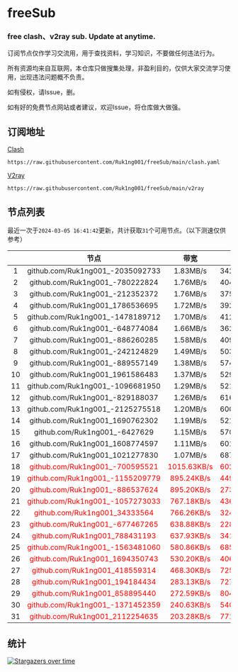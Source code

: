 # freeSub
### free clash、v2ray sub. Update at anytime.

订阅节点仅作学习交流用，用于查找资料，学习知识，不要做任何违法行为。

所有资源均来自互联网，本仓库只做搜集处理，非盈利目的，仅供大家交流学习使用，出现违法问题概不负责。

如有侵权，请Issue，删。

如有好的免费节点网站或者建议，欢迎Issue，将仓库做大做强。

## 订阅地址
[Clash](https://raw.githubusercontent.com/Ruk1ng001/freeSub/main/clash.yaml)
```
https://raw.githubusercontent.com/Ruk1ng001/freeSub/main/clash.yaml
```
[V2ray](https://raw.githubusercontent.com/Ruk1ng001/freeSub/main/v2ray)
```
https://raw.githubusercontent.com/Ruk1ng001/freeSub/main/v2ray
```

## 节点列表

最近一次于`2024-03-05 16:41:42`更新，共计获取`31`个可用节点。（以下测速仅供参考）

|  | 节点 | 带宽 | 延迟 |
|:-:|:--:|:--:|:--:|
 | 1 | github.com/Ruk1ng001_-2035092733 | 1.83MB/s | 342.00ms |
 | 2 | github.com/Ruk1ng001_-780222824 | 1.76MB/s | 404.00ms |
 | 3 | github.com/Ruk1ng001_-212352372 | 1.76MB/s | 375.00ms |
 | 4 | github.com/Ruk1ng001_1786536695 | 1.72MB/s | 392.00ms |
 | 5 | github.com/Ruk1ng001_-1478189712 | 1.70MB/s | 412.00ms |
 | 6 | github.com/Ruk1ng001_-648774084 | 1.66MB/s | 362.00ms |
 | 7 | github.com/Ruk1ng001_-886260285 | 1.58MB/s | 409.00ms |
 | 8 | github.com/Ruk1ng001_-242124829 | 1.49MB/s | 503.00ms |
 | 9 | github.com/Ruk1ng001_-889557149 | 1.38MB/s | 574.00ms |
 | 10 | github.com/Ruk1ng001_1961586483 | 1.37MB/s | 529.00ms |
 | 11 | github.com/Ruk1ng001_-1096681950 | 1.29MB/s | 521.00ms |
 | 12 | github.com/Ruk1ng001_-829188037 | 1.26MB/s | 616.00ms |
 | 13 | github.com/Ruk1ng001_-2125275518 | 1.20MB/s | 600.00ms |
 | 14 | github.com/Ruk1ng001_1690762302 | 1.19MB/s | 521.00ms |
 | 15 | github.com/Ruk1ng001_-6427629 | 1.15MB/s | 570.00ms |
 | 16 | github.com/Ruk1ng001_1608774597 | 1.11MB/s | 601.00ms |
 | 17 | github.com/Ruk1ng001_1021277830 | 1.07MB/s | 687.00ms |
 | 18 | <font color=red>github.com/Ruk1ng001_-700595521</font> | <font color=red>1015.63KB/s</font> | <font color=red>602.00ms</font> |
 | 19 | <font color=red>github.com/Ruk1ng001_-1155209779</font> | <font color=red>895.24KB/s</font> | <font color=red>449.00ms</font> |
 | 20 | <font color=red>github.com/Ruk1ng001_-886537624</font> | <font color=red>895.20KB/s</font> | <font color=red>273.00ms</font> |
 | 21 | <font color=red>github.com/Ruk1ng001_-1057273033</font> | <font color=red>767.18KB/s</font> | <font color=red>436.00ms</font> |
 | 22 | <font color=red>github.com/Ruk1ng001_34333564</font> | <font color=red>766.26KB/s</font> | <font color=red>324.00ms</font> |
 | 23 | <font color=red>github.com/Ruk1ng001_-677467265</font> | <font color=red>638.88KB/s</font> | <font color=red>228.00ms</font> |
 | 24 | <font color=red>github.com/Ruk1ng001_788431193</font> | <font color=red>637.93KB/s</font> | <font color=red>341.00ms</font> |
 | 25 | <font color=red>github.com/Ruk1ng001_-1563481060</font> | <font color=red>580.86KB/s</font> | <font color=red>685.00ms</font> |
 | 26 | <font color=red>github.com/Ruk1ng001_1694350743</font> | <font color=red>530.20KB/s</font> | <font color=red>406.00ms</font> |
 | 27 | <font color=red>github.com/Ruk1ng001_418559314</font> | <font color=red>468.30KB/s</font> | <font color=red>725.00ms</font> |
 | 28 | <font color=red>github.com/Ruk1ng001_194184434</font> | <font color=red>283.13KB/s</font> | <font color=red>727.00ms</font> |
 | 29 | <font color=red>github.com/Ruk1ng001_858895440</font> | <font color=red>272.59KB/s</font> | <font color=red>804.00ms</font> |
 | 30 | <font color=red>github.com/Ruk1ng001_-1371452359</font> | <font color=red>240.63KB/s</font> | <font color=red>540.00ms</font> |
 | 31 | <font color=red>github.com/Ruk1ng001_2112254635</font> | <font color=red>203.28KB/s</font> | <font color=red>771.00ms</font> |


## 统计

[![Stargazers over time](https://starchart.cc/Ruk1ng001/freeSub.svg)](https://starchart.cc/Ruk1ng001/freeSub)